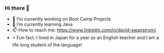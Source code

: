 ### Hi there 👋

<!--
**ifritborn/ifritborn** is a ✨ _special_ ✨ repository because its `README.md` (this file) appears on your GitHub profile.

Here are some ideas to get you started:-->

- 🔭 I’m currently working on Boot Camp Projects
- 🌱 I’m currently learning Java
- 📫 How to reach me: https://www.linkedin.com/in/david-swanstrom/
- ⚡ Fun fact: I lived in Japan for a year as an English teacher and I am a life long student of the language!

